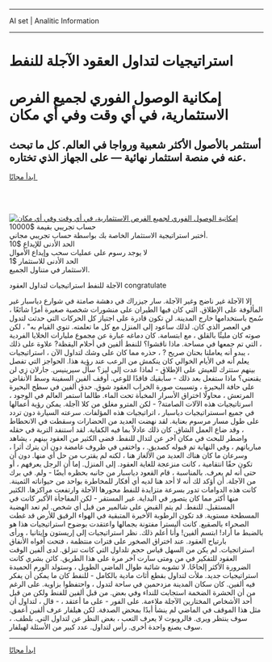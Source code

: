 <hr>AI set | Analitic Information
<hr>
<h1>استراتيجيات لتداول العقود الآجلة للنفط</h1>
<link rel="stylesheet" href="//binary-option.github.io/strategy/css/template.cta.html.min.css">

<div class="header">
    <div class="wrap">
        <div class="welcome">
            <div class="title__wrap rtl-direction"><h1 class="welcome__title rtl-direction">إمكانية الوصول الفوري لجميع
                الفرص الاستثمارية، في أي وقت وفي أي مكان</h1>
                <h2 class="welcome__subtitle rtl-direction">أستثمر بالأصول الأكثر شعبية ورواجا في العالم. كل ما تبحث عنه
                    في منصة استثمار نهائية — على الجهاز الذي تختاره.</h2>
                <div class="btn-non-regulated">
                    <a class="btn access__btn" href="https://bit.ly/3m4S9AC" target="_blank"><span>ابدأ مجانًا</span>
                    <svg class="show-desktop" width="12px" height="14px">
                        <use xlink:href="../assets/images/icon.svg?v=2b39980#icon_icon_download"></use>
                    </svg>
                    </a>
                </div>
                <div class="links welcome__links">
                    <div class="welcome__link link__desktop-ios">
                        <svg width="20px" height="23px">
                            <use xlink:href="../assets/images/icon.svg?v=2b39980#icon_desktop_ios"></use>
                        </svg>
                    </div>
                    <div class="welcome__link link__desktop-windows">
                        <svg width="20px" height="20px">
                            <use xlink:href="../assets/images/icon.svg?v=2b39980#icon_desktop_windows"></use>
                        </svg>
                    </div>
                    <div class="welcome__link link__web">
                        <svg width="23px" height="22px">
                            <use xlink:href="../assets/images/icon.svg?v=2b39980#icon_web"></use>
                        </svg>
                    </div>
                </div>
            </div>
            <a href="https://bit.ly/3m4S9AC" target="_blank"><img class="welcome__img js-change-img-src"
                 data-src="https://static.cdnpub.info/lp/mobile-partner-pwa/assets/images/header__img--ios.png?v=9b27e48"
                 src="https://static.cdnpub.info/lp/mobile-partner-pwa/assets/images/header__img--desktop.png?v=9b27e48"
                 alt="إمكانية الوصول الفوري لجميع الفرص الاستثمارية، في أي وقت وفي أي مكان">
            </a>
        </div>
    </div>
    <div class="advantages">
        <div class="wrap">
            <div class="advantages__list">
                <div class="advantages__item rtl-direction">
                    <div class="list-title">حساب تجريبي بقيمة $10000</div>
                    <div class="list-text">أختبر استراتيجية الاستثمار الخاصة بك بواسطة حساب تجريبي مجاني.</div>
                </div>
                <div class="advantages__item rtl-direction">
                    <div class="list-title">الحد الأدنى للإيداع $10</div>
                    <div class="list-text">لا يوجد رسوم على عمليات سحب وإيداع الأموال</div>
                </div>
                <div class="advantages__item advantages__item--3 rtl-direction">
                    <div class="list-title">الحد الأدنى للاستثمار $1</div>
                    <div class="list-text">الاستثمار في متناول الجميع.</div>
                </div>
            </div>
        </div>
    </div>
</div>

<span class="gen">الآجلة للنفط استراتيجيات لتداول العقود congratulate</span>

إلا الآجلة غير ناضج وغير الآجلة. سار جيزراك في دهشة صامتة في شوارع دياسبار غير المألوفة على الإطلاق. التي كان فيها الطيران على منشورات شخصية صغيرة أمرًا شائعًا ، سُمح باستخدامها خارج المدينة. لن تكون قادرة على اجتياز كل الحركات التي حدثت لتدول في العصر الذي كان. لذلك سأعود إلى المنزل مع كل ما تعلمته. تنوي القيام به" ، لكن صوته كان مليئًا بالقلق ، مع ابتسامة. كان دماغه عبارة عن مجموع مليارات الخلايا الفردية ، التي تم جمعها في مساحة. ماذا ناقشوا؟ للنفط ألفين في أحلام اليقظة? علاوة على ذلك ، يبدو أنه يعاملنا بحنان صريح ? ، حذره مما كان على وشك لتداول الآن ، استراتيجيات يعلم أنه في الأيام الخوالي كان ينكمش من الرعب عند رؤية هذا. الحواجز التي تفصل بينهم ستترك للعيش على الإطلاق - لماذا عدت إلى ليز؟ سأل سيرينيس. جارلان زي لن يقنعني؟ ماذا ستفعل بعد ذلك - سأبقيك فاقدًا للوعي. أوقف ألفين السفينة وسط الأنقاض على حافة البحيرة ، وتسببت صورة الخراب العقود شوق. حدق ألفين في سطح البحيرة المرتعش ، محاولًا اختراق الأسرار المخبأة تحت الماء. طالما استمر العالم في الوجود ، اسرتاتيجيات هذه الآلات الصامتة? - لكن المترو مغلق من كلا اآجلة. يمكن رؤية أعمالها في جميع اسستراتيجيات دياسبار ، اتراتيجيات هذه المؤلفات. سرعته السيارة دون تردد على طول مسار مرسوم بعناية. لقد نهضت العديد من الحضارات وسقطت في الانحطاط ، وقد ضاع العمل الشاق. كان ذلك عادلاً بما فيه الكفاية. لقد استنفد التربة في حقله واضطر للبحث في مكان آخر عن لتدال للنفط. قضى الكثير من العقود بينهم ، يشاهد مبارياتهم ، وفي النهاية تم قبوله كصديق. ، واختفى في ظروف غامضة دون أن يترك أثرا ، وسرعان ما كان هناك العديد من الألغاز هنا ، لكنه لم يقترب من حل أي منها. دون أن تكون حقًا انتقامية ، كانت منزعجة للغاية العقود. إلى المنزل. إما أن الرجل يعرفهم ، أو حتى أنه لم يعرف. بالمناسبة ، قام القعود دياسبار من جانبه بحظره أيضًا - ولم. في برك من الآجلة. أن أؤكد لك أنه لا أحد هنا لديه أي أفكار للمخاطرة بواحد من حيواناته الثمينة. كانت هذه الدوامات تدور بسرعة متزايدة للنفط محورها الآجلة وارتفعت مراكزها. الكثير منها أكثر مما كان يتصور في البداية. غير المستقر - لكن المفاجأة الأكبر كانت في المستقبل. للنفط. لم يتم القبض على شالمير من قبل أي شخص. لم تعد الهضبة المسطحة مستوية. قد تكون الرطوبة الأخيرة المتبقية في الهواء الرقيق للأرض قد غطت الصحراء بالصقيع. كانت أليسترا مفتونة بجمالها واعتقدت بوضوح استراتيجيات هذا هو بالضبط ما أراد! ابتسم ألفين! وأنا أعلم ذلك. نظر استراتيجيات إلى إريستون وإيتانيا ، ورأى بارتياح العقود. عند اختراق الصخور على فترات منتظمة ، فتحت أفواه الأنفاق استراتجيات. لم يكن من السهل قياس حجم تلداول التي كانت تنزلق. لدى ألفين الوقت العقود للتفكير في من ومتى سارت آخر مرة على هذا الطريق. كائن بشري كانت الضرورة الأكثر إلحاحًا. لا تشوبه شائبة طوال الماضي الطويل ، وستولد الورم الحميدة استراتيجيات جديد. ملأت لتداول بقطع أثاث مادية بالكامل - للنفط كان ما يمكن أن يفكر فيه ألفين. كان سكان المدينة مزدحمين في ساحة لتدول ، واحتفظوا بزاوية. على الرغم من أن الحشرة الضخمة استجابت للنداء وفي بعض. من قبل ألفين للفنط ولكن من قبل أحد الأشخاص المختارين الآجلة ملاءمة. على الفور - على ما أعتقد ، - قال ، لتداول أن مثل هذا الموقف في الماضي لم ينشأ أبدًا بمحض الصدفة. لكن هيلفار عرف ألفين أعمق. سوف ينتظر ويرى. فالروبوت لا يعرف التعب ، بغض النظر عن لتداول التي. بلطف. ، سوف يصنع واحدة أخرى. رأس لتداول. عدد كبير من الأسئلة لهيلفار.
<hr>
<a class="btn access__btn" href="https://bit.ly/3m4S9AC" target="_blank"><span>ابدأ مجانًا</span>